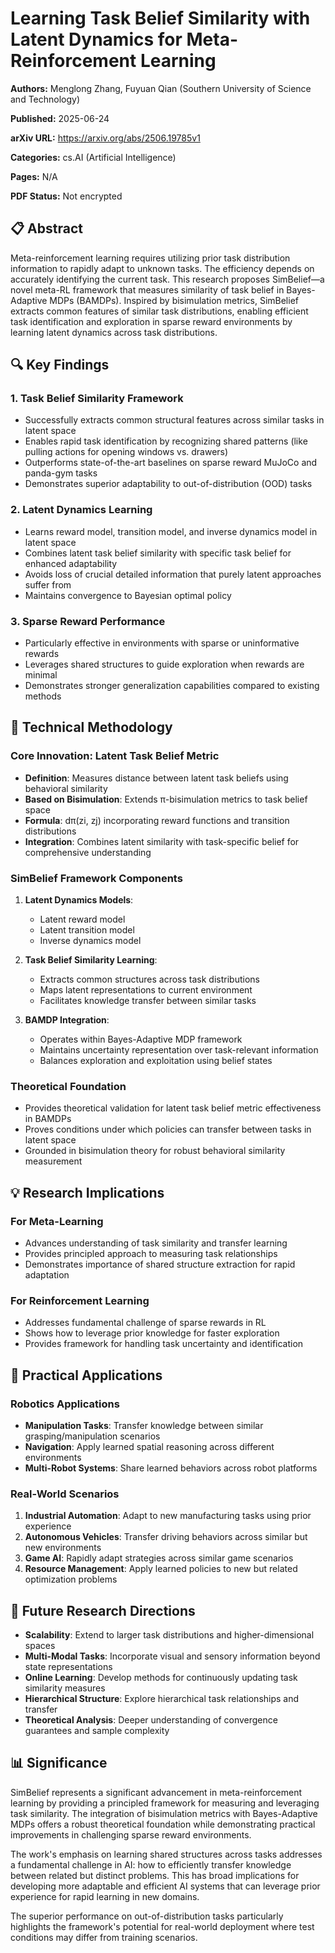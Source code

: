 # Learning Task Belief Similarity with Latent Dynamics for Meta-Reinforcement Learning

**Authors:** Menglong Zhang, Fuyuan Qian (Southern University of Science and Technology)

**Published:** 2025-06-24

**arXiv URL:** https://arxiv.org/abs/2506.19785v1

**Categories:** cs.AI (Artificial Intelligence)

**Pages:** N/A

**PDF Status:** Not encrypted

## 📋 Abstract

Meta-reinforcement learning requires utilizing prior task distribution information to rapidly adapt to unknown tasks. The efficiency depends on accurately identifying the current task. This research proposes SimBelief—a novel meta-RL framework that measures similarity of task belief in Bayes-Adaptive MDPs (BAMDPs). Inspired by bisimulation metrics, SimBelief extracts common features of similar task distributions, enabling efficient task identification and exploration in sparse reward environments by learning latent dynamics across task distributions.

## 🔍 Key Findings

### **1. Task Belief Similarity Framework**
- Successfully extracts common structural features across similar tasks in latent space
- Enables rapid task identification by recognizing shared patterns (like pulling actions for opening windows vs. drawers)
- Outperforms state-of-the-art baselines on sparse reward MuJoCo and panda-gym tasks
- Demonstrates superior adaptability to out-of-distribution (OOD) tasks

### **2. Latent Dynamics Learning**
- Learns reward model, transition model, and inverse dynamics model in latent space
- Combines latent task belief similarity with specific task belief for enhanced adaptability
- Avoids loss of crucial detailed information that purely latent approaches suffer from
- Maintains convergence to Bayesian optimal policy

### **3. Sparse Reward Performance**
- Particularly effective in environments with sparse or uninformative rewards
- Leverages shared structures to guide exploration when rewards are minimal
- Demonstrates stronger generalization capabilities compared to existing methods

## 🧠 Technical Methodology

### **Core Innovation: Latent Task Belief Metric**
- **Definition**: Measures distance between latent task beliefs using behavioral similarity
- **Based on Bisimulation**: Extends π-bisimulation metrics to task belief space
- **Formula**: dπ(zi, zj) incorporating reward functions and transition distributions
- **Integration**: Combines latent similarity with task-specific belief for comprehensive understanding

### **SimBelief Framework Components**
1. **Latent Dynamics Models**:
   - Latent reward model
   - Latent transition model  
   - Inverse dynamics model

2. **Task Belief Similarity Learning**:
   - Extracts common structures across task distributions
   - Maps latent representations to current environment
   - Facilitates knowledge transfer between similar tasks

3. **BAMDP Integration**:
   - Operates within Bayes-Adaptive MDP framework
   - Maintains uncertainty representation over task-relevant information
   - Balances exploration and exploitation using belief states

### **Theoretical Foundation**
- Provides theoretical validation for latent task belief metric effectiveness in BAMDPs
- Proves conditions under which policies can transfer between tasks in latent space
- Grounded in bisimulation theory for robust behavioral similarity measurement

## 💡 Research Implications

### **For Meta-Learning**
- Advances understanding of task similarity and transfer learning
- Provides principled approach to measuring task relationships
- Demonstrates importance of shared structure extraction for rapid adaptation

### **For Reinforcement Learning**
- Addresses fundamental challenge of sparse rewards in RL
- Shows how to leverage prior knowledge for faster exploration
- Provides framework for handling task uncertainty and identification

## 🔧 Practical Applications

### **Robotics Applications**
- **Manipulation Tasks**: Transfer knowledge between similar grasping/manipulation scenarios
- **Navigation**: Apply learned spatial reasoning across different environments
- **Multi-Robot Systems**: Share learned behaviors across robot platforms

### **Real-World Scenarios**
1. **Industrial Automation**: Adapt to new manufacturing tasks using prior experience
2. **Autonomous Vehicles**: Transfer driving behaviors across similar but new environments  
3. **Game AI**: Rapidly adapt strategies across similar game scenarios
4. **Resource Management**: Apply learned policies to new but related optimization problems

## 🚀 Future Research Directions

- **Scalability**: Extend to larger task distributions and higher-dimensional spaces
- **Multi-Modal Tasks**: Incorporate visual and sensory information beyond state representations
- **Online Learning**: Develop methods for continuously updating task similarity measures
- **Hierarchical Structure**: Explore hierarchical task relationships and transfer
- **Theoretical Analysis**: Deeper understanding of convergence guarantees and sample complexity

## 📊 Significance

SimBelief represents a significant advancement in meta-reinforcement learning by providing a principled framework for measuring and leveraging task similarity. The integration of bisimulation metrics with Bayes-Adaptive MDPs offers a robust theoretical foundation while demonstrating practical improvements in challenging sparse reward environments.

The work's emphasis on learning shared structures across tasks addresses a fundamental challenge in AI: how to efficiently transfer knowledge between related but distinct problems. This has broad implications for developing more adaptable and efficient AI systems that can leverage prior experience for rapid learning in new domains.

The superior performance on out-of-distribution tasks particularly highlights the framework's potential for real-world deployment where test conditions may differ from training scenarios.

